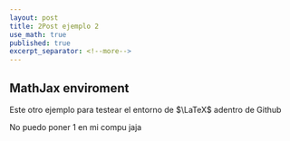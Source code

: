 ```yaml
---
layout: post
title: 2Post ejemplo 2
use_math: true
published: true
excerpt_separator: <!--more-->
---
```


## MathJax enviroment

Este otro ejemplo para testear el entorno de $\LaTeX$ adentro de Github

No puedo poner 1 en mi compu jaja


